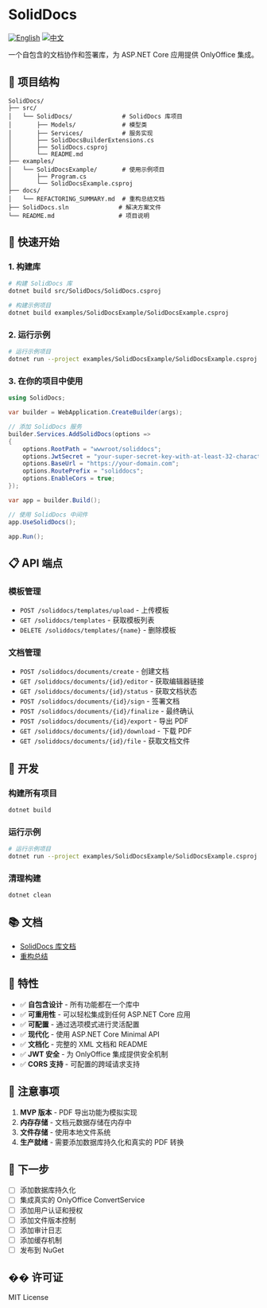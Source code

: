 # SolidDocs

[![English](https://img.shields.io/badge/Language-English-blue.svg)](README.md)
[![中文](https://img.shields.io/badge/Language-中文-red.svg)](README.zh-CN.md)

一个自包含的文档协作和签署库，为 ASP.NET Core 应用提供 OnlyOffice 集成。

## 📁 项目结构

```
SolidDocs/
├── src/
│   └── SolidDocs/              # SolidDocs 库项目
│       ├── Models/             # 模型类
│       ├── Services/           # 服务实现
│       ├── SolidDocsBuilderExtensions.cs
│       ├── SolidDocs.csproj
│       └── README.md
├── examples/
│   └── SolidDocsExample/       # 使用示例项目
│       ├── Program.cs
│       └── SolidDocsExample.csproj
├── docs/
│   └── REFACTORING_SUMMARY.md  # 重构总结文档
├── SolidDocs.sln              # 解决方案文件
└── README.md                  # 项目说明
```

## 🚀 快速开始

### 1. 构建库

```bash
# 构建 SolidDocs 库
dotnet build src/SolidDocs/SolidDocs.csproj

# 构建示例项目
dotnet build examples/SolidDocsExample/SolidDocsExample.csproj
```

### 2. 运行示例

```bash
# 运行示例项目
dotnet run --project examples/SolidDocsExample/SolidDocsExample.csproj
```

### 3. 在你的项目中使用

```csharp
using SolidDocs;

var builder = WebApplication.CreateBuilder(args);

// 添加 SolidDocs 服务
builder.Services.AddSolidDocs(options =>
{
    options.RootPath = "wwwroot/soliddocs";
    options.JwtSecret = "your-super-secret-key-with-at-least-32-characters";
    options.BaseUrl = "https://your-domain.com";
    options.RoutePrefix = "soliddocs";
    options.EnableCors = true;
});

var app = builder.Build();

// 使用 SolidDocs 中间件
app.UseSolidDocs();

app.Run();
```

## 📋 API 端点

### 模板管理
- `POST /soliddocs/templates/upload` - 上传模板
- `GET /soliddocs/templates` - 获取模板列表
- `DELETE /soliddocs/templates/{name}` - 删除模板

### 文档管理
- `POST /soliddocs/documents/create` - 创建文档
- `GET /soliddocs/documents/{id}/editor` - 获取编辑器链接
- `GET /soliddocs/documents/{id}/status` - 获取文档状态
- `POST /soliddocs/documents/{id}/sign` - 签署文档
- `POST /soliddocs/documents/{id}/finalize` - 最终确认
- `POST /soliddocs/documents/{id}/export` - 导出 PDF
- `GET /soliddocs/documents/{id}/download` - 下载 PDF
- `GET /soliddocs/documents/{id}/file` - 获取文档文件

## 🔧 开发

### 构建所有项目

```bash
dotnet build
```

### 运行示例

```bash
# 运行示例项目
dotnet run --project examples/SolidDocsExample/SolidDocsExample.csproj
```

### 清理构建

```bash
dotnet clean
```

## 📚 文档

- [SolidDocs 库文档](src/SolidDocs/README.md)
- [重构总结](docs/REFACTORING_SUMMARY.md)

## 🎯 特性

- ✅ **自包含设计** - 所有功能都在一个库中
- ✅ **可重用性** - 可以轻松集成到任何 ASP.NET Core 应用
- ✅ **可配置** - 通过选项模式进行灵活配置
- ✅ **现代化** - 使用 ASP.NET Core Minimal API
- ✅ **文档化** - 完整的 XML 文档和 README
- ✅ **JWT 安全** - 为 OnlyOffice 集成提供安全机制
- ✅ **CORS 支持** - 可配置的跨域请求支持

## 📝 注意事项

1. **MVP 版本** - PDF 导出功能为模拟实现
2. **内存存储** - 文档元数据存储在内存中
3. **文件存储** - 使用本地文件系统
4. **生产就绪** - 需要添加数据库持久化和真实的 PDF 转换

## 🔄 下一步

- [ ] 添加数据库持久化
- [ ] 集成真实的 OnlyOffice ConvertService
- [ ] 添加用户认证和授权
- [ ] 添加文件版本控制
- [ ] 添加审计日志
- [ ] 添加缓存机制
- [ ] 发布到 NuGet

## �� 许可证

MIT License 